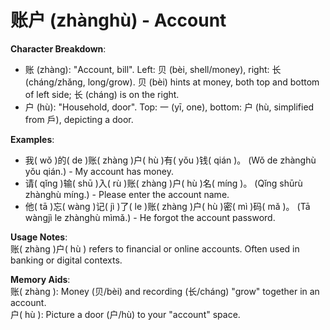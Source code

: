 # **账户 (zhànghù) - Account**

**Character Breakdown**:  
- 账 (zhàng): "Account, bill". Left: 贝 (bèi, shell/money), right: 长 (cháng/zhǎng, long/grow). 贝 (bèi) hints at money, both top and bottom of left side; 长 (cháng) is on the right.  
- 户 (hù): "Household, door". Top: 一 (yī, one), bottom: 户 (hù, simplified from 戶), depicting a door.

**Examples**:  
- 我( wǒ )的( de )账( zhàng )户( hù )有( yǒu )钱( qián )。 (Wǒ de zhànghù yǒu qián.) - My account has money.  
- 请( qǐng )输( shū )入( rù )账( zhàng )户( hù )名( míng )。 (Qǐng shūrù zhànghù míng.) - Please enter the account name.  
- 他( tā )忘( wàng )记( jì )了( le )账( zhàng )户( hù )密( mì )码( mǎ )。 (Tā wàngjì le zhànghù mìmǎ.) - He forgot the account password.

**Usage Notes**:  
账( zhàng )户( hù ) refers to financial or online accounts. Often used in banking or digital contexts.

**Memory Aids**:  
账( zhàng ): Money (贝/bèi) and recording (长/cháng) "grow" together in an account.  
户( hù ): Picture a door (户/hù) to your "account" space.
